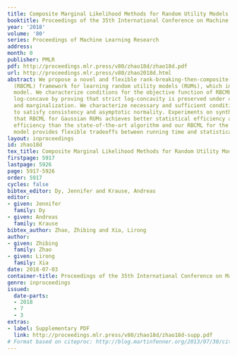 ```yaml
---
title: Composite Marginal Likelihood Methods for Random Utility Models
booktitle: Proceedings of the 35th International Conference on Machine Learning
year: '2018'
volume: '80'
series: Proceedings of Machine Learning Research
address: 
month: 0
publisher: PMLR
pdf: http://proceedings.mlr.press/v80/zhao18d/zhao18d.pdf
url: http://proceedings.mlr.press/v80/zhao2018d.html
abstract: We propose a novel and flexible rank-breaking-then-composite-marginal-likelihood
  (RBCML) framework for learning random utility models (RUMs), which include the Plackett-Luce
  model. We characterize conditions for the objective function of RBCML to be strictly
  log-concave by proving that strict log-concavity is preserved under convolution
  and marginalization. We characterize necessary and sufficient conditions for RBCML
  to satisfy consistency and asymptotic normality. Experiments on synthetic data show
  that RBCML for Gaussian RUMs achieves better statistical efficiency and computation
  efficiency than the state-of-the-art algorithm and our RBCML for the Plackett-Luce
  model provides flexible tradeoffs between running time and statistical efficiency.
layout: inproceedings
id: zhao18d
tex_title: Composite Marginal Likelihood Methods for Random Utility Models
firstpage: 5917
lastpage: 5926
page: 5917-5926
order: 5917
cycles: false
bibtex_editor: Dy, Jennifer and Krause, Andreas
editor:
- given: Jennifer
  family: Dy
- given: Andreas
  family: Krause
bibtex_author: Zhao, Zhibing and Xia, Lirong
author:
- given: Zhibing
  family: Zhao
- given: Lirong
  family: Xia
date: 2018-07-03
container-title: Proceedings of the 35th International Conference on Machine Learning
genre: inproceedings
issued:
  date-parts:
  - 2018
  - 7
  - 3
extras:
- label: Supplementary PDF
  link: http://proceedings.mlr.press/v80/zhao18d/zhao18d-supp.pdf
# Format based on citeproc: http://blog.martinfenner.org/2013/07/30/citeproc-yaml-for-bibliographies/
---
```

